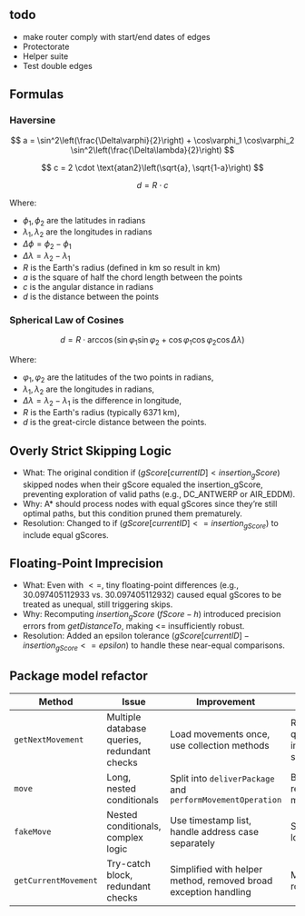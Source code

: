 ## todo
- make router comply with start/end dates of edges
- Protectorate
- Helper suite
- Test double edges

## Formulas
### Haversine


$$
a = \sin^2\left(\frac{\Delta\varphi}{2}\right) + \cos\varphi_1 \cos\varphi_2 \sin^2\left(\frac{\Delta\lambda}{2}\right)
$$

$$
c = 2 \cdot \text{atan2}\left(\sqrt{a}, \sqrt{1-a}\right)
$$

$$
d = R \cdot c
$$

Where:
- $\phi_1, \phi_2$ are the latitudes in radians
- $\lambda_1, \lambda_2$ are the longitudes in radians
- $\Delta\phi = \phi_2 - \phi_1$
- $\Delta\lambda = \lambda_2 - \lambda_1$
- $R$ is the Earth's radius (defined in km so result in km)
- $a$ is the square of half the chord length between the points
- $c$ is the angular distance in radians
- $d$ is the distance between the points

### Spherical Law of Cosines

$$
d = R \cdot \arccos\left(\sin \varphi_1 \sin \varphi_2 + \cos \varphi_1 \cos \varphi_2 \cos \Delta \lambda \right)
$$

Where:
- $\varphi_1, \varphi_2$ are the latitudes of the two points in radians,
- $\lambda_1, \lambda_2$ are the longitudes in radians,
- $\Delta\lambda = \lambda_2 - \lambda_1$ is the difference in longitude,
- $R$ is the Earth's radius (typically 6371 km),
- $d$ is the great-circle distance between the points.


## Overly Strict Skipping Logic

- What: The original condition if ($gScore[currentID] < insertion_gScore$) skipped nodes when their gScore equaled the insertion_gScore, preventing exploration of valid paths (e.g., DC_ANTWERP or AIR_EDDM).
- Why: A* should process nodes with equal gScores since they’re still optimal paths, but this condition pruned them prematurely.
- Resolution: Changed to if ($gScore[currentID] <= insertion_{gScore}$) to include equal gScores.

## Floating-Point Imprecision

- What: Even with $<=$, tiny floating-point differences (e.g., $30.097405112933$ vs. $30.097405112932$) caused equal gScores to be treated as unequal, still triggering skips.
- Why: Recomputing $insertion_gScore$ $(fScore - h)$ introduced precision errors from $getDistanceTo$, making <= insufficiently robust.
- Resolution: Added an epsilon tolerance $(gScore[currentID] - insertion_{gScore} <= epsilon)$ to handle these near-equal comparisons.



## Package model refactor

| Method               | Issue                                       | Improvement                                                     | Impact                              |
|----------------------|---------------------------------------------|-----------------------------------------------------------------|-------------------------------------|
| `getNextMovement`    | Multiple database queries, redundant checks | Load movements once, use collection methods                     | Reduced queries, improved speed     |
| `move`               | Long, nested conditionals                   | Split into `deliverPackage` and `performMovementOperation`      | Better readability, maintainability |
| `fakeMove`           | Nested conditionals, complex logic          | Use timestamp list, handle address case separately              | Simplified logic                    |
| `getCurrentMovement` | Try-catch block, redundant checks           | Simplified with helper method, removed broad exception handling | Much more robust                    |


